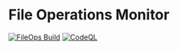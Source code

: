 # File Operations Monitor

[![FileOps Build](https://github.com/jwileyfl/FileOps/actions/workflows/FileOps_Build.yml/badge.svg)](https://github.com/jwileyfl/FileOps/actions/workflows/FileOps_Build.yml)
[![CodeQL](https://github.com/jwileyfl/FileOps/actions/workflows/codeql.yml/badge.svg)](https://github.com/jwileyfl/FileOps/actions/workflows/codeql.yml)
